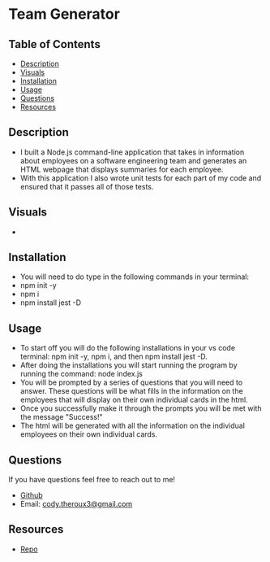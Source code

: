 # Team Generator

## Table of Contents
- [Description](#description)
- [Visuals](#visuals)
- [Installation](#installation)
- [Usage](#usage)
- [Questions](#questions)
- [Resources](#resources)

## Description
- I built a  Node.js command-line application that takes in information about employees on a software engineering team and generates an HTML webpage that displays summaries for each employee.
- With this application I also wrote unit tests for each part of my code and ensured that it passes all of those tests. 

## Visuals
- 

## Installation
- You will need to do type in the following commands in your terminal:
- npm init -y
- npm i
- npm install jest -D

## Usage
- To start off you will do the following installations in your vs code terminal: npm init -y, npm i, and then npm install jest -D.
- After doing the installations you will start running the program by running the command: node index.js
- You will be prompted by a series of questions that you will need to answer. These questions will be what fills in the information on the employees that will display on their own individual cards in the html.
- Once you successfully make it through the prompts you will be met with the message "Success!"
- The html will be generated with all the information on the individual employees on their own individual cards.

## Questions
If you have questions feel free to reach out to me!
- [Github](https://github.com/codytheroux96)
- Email: cody.theroux3@gmail.com

## Resources
- [Repo](https://github.com/codytheroux96/team-generator)


